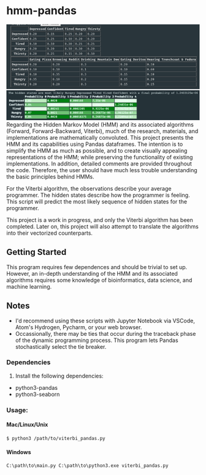 # hmm-pandas
![alt text](https://raw.githubusercontent.com/summonholmes/hmm-pandas/master/tables.png)
![alt text](https://raw.githubusercontent.com/summonholmes/hmm-pandas/master/output.png)
Regarding the Hidden Markov Model (HMM) and its associated algorithms (Forward, Forward-Backward, Viterbi), much of the research, materials, and implementations are mathematically convoluted.  This project presents the HMM and its capabilities using Pandas dataframes.  The intention is to simplify the HMM as much as possible, and to create visually appealing representations of the HMM; while preserving the functionality of existing implementations.  In addition, detailed comments are provided throughout the code.  Therefore, the user should have much less trouble understanding the basic principles behind HMMs.

For the Viterbi algorithm, the observations describe your average programmer.  The hidden states describe how the programmer is feeling.  This script will predict the most likely sequence of hidden states for the programmer.

This project is a work in progress, and only the Viterbi algorithm has been completed.  Later on, this project will also attempt to translate the algorithms into their vectorized counterparts.

## Getting Started
This program requires few dependences and should be trivial to set up.  However, an in-depth understanding of the HMM and its associated algorithms requires some knowledge of bioinformatics, data science, and machine learning.

## Notes
* I'd recommend using these scripts with Jupyter Notebook via VSCode, Atom's Hydrogen, Pycharm, or your web browser.
* Occassionally, there may be ties that occur during the traceback phase of the dynamic programming process.  This program lets Pandas stochastically select the tie breaker.

### Dependencies
1. Install the following dependencies:
* python3-pandas
* python3-seaborn

### Usage:
#### Mac/Linux/Unix
```
$ python3 /path/to/viterbi_pandas.py
```
#### Windows
```
C:\path\to\main.py C:\path\to\python3.exe viterbi_pandas.py
```
